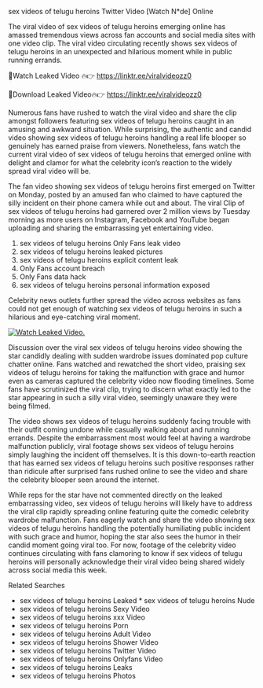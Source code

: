 ﻿sex videos of telugu heroins Twitter Video [Watch N*de] Online

The viral video of ﻿sex videos of telugu heroins emerging online has amassed tremendous views across fan accounts and social media sites with one video clip. The viral video circulating recently shows ﻿sex videos of telugu heroins in an unexpected and hilarious moment while in public running errands. 

🔴Watch Leaked Video 🔥👉  https://linktr.ee/viralvideozz0 

🔴Download Leaked Video🔥👉  https://linktr.ee/viralvideozz0 

Numerous fans have rushed to watch the viral video and share the clip amongst followers featuring ﻿sex videos of telugu heroins caught in an amusing and awkward situation. While surprising, the authentic and candid video showing ﻿sex videos of telugu heroins handling a real life blooper so genuinely has earned praise from viewers. Nonetheless, fans watch the current viral video of ﻿sex videos of telugu heroins that emerged online with delight and clamor for what the celebrity icon’s reaction to the widely spread viral video will be.

The fan video showing ﻿sex videos of telugu heroins first emerged on Twitter on Monday, posted by an amused fan who claimed to have captured the silly incident on their phone camera while out and about. The viral Clip of ﻿sex videos of telugu heroins had garnered over 2 million views by Tuesday morning as more users on Instagram, Facebook and YouTube began uploading and sharing the embarrassing yet entertaining video. 

1. ﻿sex videos of telugu heroins Only Fans leak video
2. ﻿sex videos of telugu heroins leaked pictures
3. ﻿sex videos of telugu heroins explicit content leak
4. Only Fans account breach
5. Only Fans data hack
6. ﻿sex videos of telugu heroins personal information exposed

Celebrity news outlets further spread the video across websites as fans could not get enough of watching ﻿sex videos of telugu heroins in such a hilarious and eye-catching viral moment. 

[![Watch Leaked Video.](https://miro.medium.com/v2/resize:fit:828/format:webp/1*cilzJN44JGOrTw9NJCrNHA.gif "Watch Leaked Video")](https://linktr.ee/viralvideozz0)

Discussion over the viral ﻿sex videos of telugu heroins video showing the star candidly dealing with sudden wardrobe issues dominated pop culture chatter online. Fans watched and rewatched the short video, praising ﻿sex videos of telugu heroins for taking the malfunction with grace and humor even as cameras captured the celebrity video now flooding timelines. Some fans have scrutinized the viral clip, trying to discern what exactly led to the star appearing in such a silly viral video, seemingly unaware they were being filmed.

The video shows ﻿sex videos of telugu heroins suddenly facing trouble with their outfit coming undone while casually walking about and running errands. Despite the embarrassment most would feel at having a wardrobe malfunction publicly, viral footage shows ﻿sex videos of telugu heroins simply laughing the incident off themselves. It is this down-to-earth reaction that has earned ﻿sex videos of telugu heroins such positive responses rather than ridicule after surprised fans rushed online to see the video and share the celebrity blooper seen around the internet.  

While reps for the star have not commented directly on the leaked embarrassing video, ﻿sex videos of telugu heroins will likely have to address the viral clip rapidly spreading online featuring quite the comedic celebrity wardrobe malfunction. Fans eagerly watch and share the video showing ﻿sex videos of telugu heroins handling the potentially humiliating public incident with such grace and humor, hoping the star also sees the humor in their candid moment going viral too. For now, footage of the celebrity video continues circulating with fans clamoring to know if ﻿sex videos of telugu heroins will personally acknowledge their viral video being shared widely across social media this week.

Related Searches
* ﻿sex videos of telugu heroins Leaked
﻿* sex videos of telugu heroins Nude
* ﻿sex videos of telugu heroins Sexy Video
* ﻿sex videos of telugu heroins xxx Video
* ﻿sex videos of telugu heroins Porn
* ﻿sex videos of telugu heroins Adult Video
* ﻿sex videos of telugu heroins Shower Video
* ﻿sex videos of telugu heroins Twitter Video
* ﻿sex videos of telugu heroins Onlyfans Video
* ﻿sex videos of telugu heroins Leaks
* ﻿sex videos of telugu heroins Photos